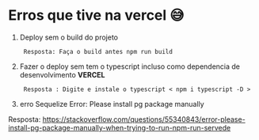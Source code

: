 # Erros que tive na vercel 😅

1. Deploy sem o build do projeto 

        Resposta: Faça o build antes npm run build

1. Fazer o deploy sem tem o typescript incluso
como dependencia de desenvolvimento **VERCEL**

        Resposta : Digite e instale o typescript < npm i typescript -D >



1. erro Sequelize Error: Please install pg package manually

Resposta: https://stackoverflow.com/questions/55340843/error-please-install-pg-package-manually-when-trying-to-run-npm-run-servede
